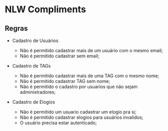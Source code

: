 # NLW Compliments
## Regras
- Cadastro de Usuários
  - Não é permitido cadastrar mais de um usuário com o mesmo email;
  - Não é permitido cadastrar sem email;

- Cadastro de TAGs
  - Não é permitido cadastrar mais de uma TAG com o mesmo nome;
  - Não é permitido cadastrar TAG sem nome;
  - Não é permitido o cadastro por usuarios que não sejam administradores;

- Cadastro de Elogios
  - Não é permitido um usuario cadastrar um elogio pra si;
  - Não é permitido cadastrar elogios para usuários invalidos;
  - O usuário precisa estar autenticado;
